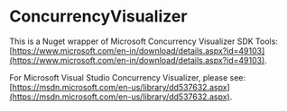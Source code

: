 # ConcurrencyVisualizer

This is a Nuget wrapper of Microsoft Concurrency Visualizer SDK Tools: [https://www.microsoft.com/en-in/download/details.aspx?id=49103](https://www.microsoft.com/en-in/download/details.aspx?id=49103).

For Microsoft Visual Studio Concurrency Visualizer, please see: [https://msdn.microsoft.com/en-us/library/dd537632.aspx](https://msdn.microsoft.com/en-us/library/dd537632.aspx).
